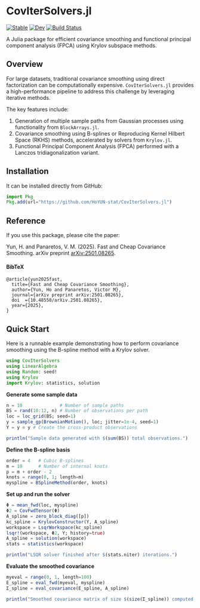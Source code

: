 # CovIterSolvers.jl

[![Stable](https://img.shields.io/badge/docs-stable-blue.svg)](https://HoYUN-stat.github.io/CovIterSolvers.jl/stable)
[![Dev](https://img.shields.io/badge/docs-dev-blue.svg)](https://HoYUN-stat.github.io/CovIterSolvers.jl/dev)
[![Build Status](https://github.com/HoYUN-stat/CovIterSolvers.jl/actions/workflows/CI.yml/badge.svg?branch=main)](https://github.com/HoYUN-stat/CovIterSolvers.jl/actions/workflows/CI.yml)

A Julia package for efficient covariance smoothing and functional principal component analysis (FPCA) using Krylov subspace methods.

## Overview

For large datasets, traditional covariance smoothing using direct factorization can be computationally expensive. 
`CovIterSolvers.jl` provides a high-performance pipeline to address this challenge by leveraging iterative methods.

The key features include:

1.  Generation of multiple sample paths from Gaussian processes using functionality from `BlockArrays.jl`.
2.  Covariance smoothing using B-splines or Reproducing Kernel Hilbert Space (RKHS) methods, accelerated by solvers from `Krylov.jl`.
3.  Functional Principal Component Analysis (FPCA) performed with a Lanczos tridiagonalization variant.

## Installation
It can be installed directly from GitHub:

```julia
import Pkg
Pkg.add(url="https://github.com/HoYUN-stat/CovIterSolvers.jl")
```
## Reference
If you use this package, please cite the paper: 

Yun, H. and Panaretos, V. M. (2025). Fast and Cheap Covariance Smoothing. arXiv preprint [arXiv:2501.08265](https://arxiv.org/abs/2501.08265).

#### BibTeX

```
@article{yun2025fast,
  title={Fast and Cheap Covariance Smoothing},
  author={Yun, Ho and Panaretos, Victor M},
  journal={arXiv preprint arXiv:2501.08265},
  doi  ={10.48550/arXiv.2501.08265},
  year={2025},
}
```

## Quick Start

Here is a runnable example demonstrating how to perform covariance smoothing using the B-spline method with a Krylov solver.

```julia
using CovIterSolvers
using LinearAlgebra
using Random: seed!
using Krylov
import Krylov: statistics, solution
```

**Generate some sample data**
```julia
n = 10              # Number of sample paths
BS = rand(10:12, n) # Number of observations per path
loc = loc_grid(BS; seed=1)
y = sample_gp(BrownianMotion(), loc; jitter=1e-4, seed=1)
Y = y ⊙ y # Create the cross-product observations

println("Sample data generated with $(sum(BS)) total observations.")
```

**Define the B-spline basis**
```julia
order = 4   # Cubic B-splines
m = 10      # Number of internal knots
p = m + order - 2
knots = range(0, 1; length=m)
myspline = BSplineMethod(order, knots)
```

**Set up and run the solver**
```julia
Φ = mean_fwd(loc, myspline)
Φ2 = CovFwdTensor(Φ)
A_spline = zero_block_diag([p])
kc_spline = KrylovConstructor(Y, A_spline)
workspace = LsqrWorkspace(kc_spline)
lsqr!(workspace, Φ2, Y; history=true)
A_spline = solution(workspace)
stats = statistics(workspace)

println("LSQR solver finished after $(stats.niter) iterations.")
```

**Evaluate the smoothed covariance**
```julia
myeval = range(0, 1, length=100)
E_spline = eval_fwd(myeval, myspline)
Σ_spline = eval_covariance(E_spline, A_spline)

println("Smoothed covariance matrix of size $(size(Σ_spline)) computed successfully.")
```
